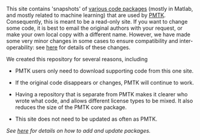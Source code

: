 This site contains 'snapshots' of [various code packages](http://pmtksupport.googlecode.com/svn/trunk/docs/authors/packageAuthors.html) (mostly in Matlab, and mostly related to machine learning) that are used by [PMTK](http://code.google.com/p/pmtk3/). Consequently, this is meant to be a read-only site. If you want to change some code, it is best to email the original authors with your request, or make your own local copy with a different name. However, we have made some very minor changes in some cases to ensure compatibility and inter-operability: see [here](http://code.google.com/p/pmtksupport/wiki/compatibility) for details of these changes.

We created this repository for several reasons, including

  * PMTK users only need to download supporting code from this one site.

  * If the original code disappears or changes, PMTK will continue to work.

  * Having a repository that is separate from PMTK makes it clearer who wrote what code, and allows different license types to be mixed. It also reduces the size of the PMTK core package.

  * This site does not need to be updated as often as PMTK.







_See [here](addingNewPackages.md) for details on how to add and update packages._